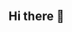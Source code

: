 ## Hi there 👋

<!--
**Koteneva2005-tech/koteneva2005-tech** is a ✨ _special_ ✨ repository because its `README.md` (this file) appears on your GitHub profile.

Here are some ideas to get you started:

- 🔭 I’m currently working on изучением IT специальностями
- 🌱 I’m currently learning английский язык
- 👯 I’m looking to collaborate on IT компании
- 🤔 I’m looking for help with 
- 💬 Ask me about ...
- 📫 How to reach me: email:koteneva2005@bk.ru
- 😄 Pronouns: ...
- ⚡ Fun fact: ...
-->
